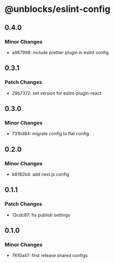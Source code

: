 # @unblocks/eslint-config

## 0.4.0

### Minor Changes

- a987998: include prettier plugin in eslint config

## 0.3.1

### Patch Changes

- 29b7372: set version for eslint-plugin-react

## 0.3.0

### Minor Changes

- 731bd84: migrate config to flat config

## 0.2.0

### Minor Changes

- b8182b4: add next.js config

## 0.1.1

### Patch Changes

- 13cdc87: fix publish settings

## 0.1.0

### Minor Changes

- 7610a47: first release shared configs
